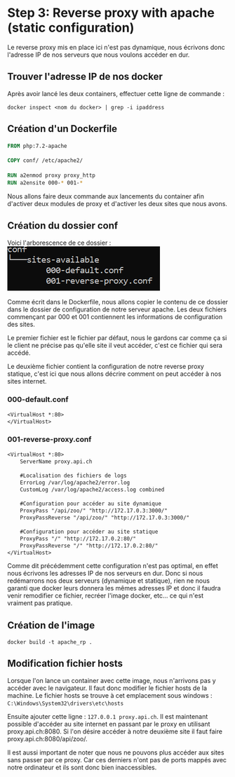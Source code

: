# Step 3: Reverse proxy with apache (static configuration)
Le reverse proxy mis en place ici n'est pas dynamique, nous écrivons donc l'adresse IP de nos serveurs que nous voulons accéder en dur.
## Trouver l'adresse IP de nos docker
Après avoir lancé les deux containers, effectuer cette ligne de commande :
``` shell
docker inspect <nom du docker> | grep -i ipaddress
```

## Création  d'un Dockerfile

```Dockerfile
FROM php:7.2-apache

COPY conf/ /etc/apache2/

RUN a2enmod proxy proxy_http
RUN a2ensite 000-* 001-*
```
Nous allons faire deux commande aux lancements du container afin d'activer deux modules de proxy et d'activer les deux sites que nous avons.
## Création du dossier conf
Voici l'arborescence de ce dossier :
<img src="./figures/arborescence.png" alt="arborescence"  />

Comme écrit dans le Dockerfile, nous allons copier le contenu de ce dossier dans le dossier de configuration de notre serveur apache. Les deux fichiers commençant par 000 et 001 contiennent les informations de configuration des sites. 

Le premier fichier est le fichier par défaut, nous le gardons car comme ça si le client ne précise pas qu'elle site il veut accéder, c'est ce fichier qui sera accédé. 

Le deuxième fichier contient la configuration de notre reverse proxy statique, c'est ici que nous allons décrire comment on peut accéder à nos sites internet.

### 000-default.conf

```
<VirtualHost *:80>
</VirtualHost>
```

### 001-reverse-proxy.conf

```
<VirtualHost *:80>
	ServerName proxy.api.ch
	
	#Localisation des fichiers de logs
	ErrorLog /var/log/apache2/error.log
	CustomLog /var/log/apache2/access.log combined
	
	#Configuration pour accéder au site dynamique 
	ProxyPass "/api/zoo/" "http://172.17.0.3:3000/"
	ProxyPassReverse "/api/zoo/" "http://172.17.0.3:3000/"
	
	#Configuration pour accéder au site statique
	ProxyPass "/" "http://172.17.0.2:80/"
	ProxyPassReverse "/" "http://172.17.0.2:80/"
</VirtualHost>
```
Comme dit précédemment cette configuration n'est pas optimal, en effet nous écrivons les adresses IP de nos serveurs en dur. Donc si nous redémarrons nos deux serveurs (dynamique et statique), rien ne nous garanti que docker leurs donnera les mêmes adresses IP et donc il faudra venir remodifier ce fichier, recréer l'image docker, etc... ce qui n'est vraiment pas pratique.

## Création de l'image

```shell
docker build -t apache_rp .
```
## Modification fichier hosts
Lorsque l'on lance un container avec cette image, nous n'arrivons pas y accéder avec le navigateur. Il faut donc modifier le fichier hosts de la machine.
Le fichier hosts se trouve à cet emplacement sous windows : `C:\Windows\System32\drivers\etc\hosts`

Ensuite ajouter cette ligne : `127.0.0.1 proxy.api.ch`. Il est maintenant possible d'accéder au site internet en passant par le proxy en utilisant proxy.api.ch:8080. Si l'on désire accéder à notre deuxième site il faut faire proxy.api.ch:8080/api/zoo/. 

Il est aussi important de noter que nous ne pouvons plus accéder aux sites sans passer par ce proxy. Car ces derniers n'ont pas de ports mappés avec notre ordinateur et ils sont donc bien inaccessibles.

